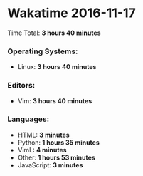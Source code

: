 # Wakatime 2016-11-17

Time Total: **3 hours 40 minutes**

### Operating Systems:
- Linux: **3 hours 40 minutes** 

### Editors:
- Vim: **3 hours 40 minutes** 

### Languages:
- HTML: **3 minutes** 
- Python: **1 hours 35 minutes** 
- VimL: **4 minutes** 
- Other: **1 hours 53 minutes** 
- JavaScript: **3 minutes** 

